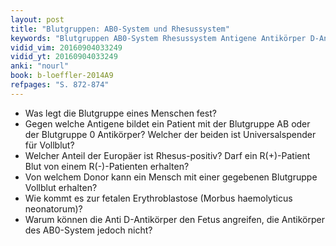 ```yaml
---
layout: post
title: "Blutgruppen: AB0-System und Rhesussystem"
keywords: "Blutgruppen AB0-System Rhesussystem Antigene Antikörper D-Antigen Blutgruppeninkompatibilität Morbus_haemolyticus_neonatorum Fetale_Erythroblastose"
vidid_vim: 20160904033249
vidid_yt: 20160904033249
anki: "nourl"
book: b-loeffler-2014A9
refpages: "S. 872-874"
---
```

- Was legt die Blutgruppe eines Menschen fest?
- Gegen welche Antigene bildet ein Patient mit der Blutgruppe AB oder der Blutgruppe 0 Antikörper? Welcher der beiden ist Universalspender für Vollblut?
- Welcher Anteil der Europäer ist Rhesus-positiv? Darf ein R(+)-Patient Blut von einem R(-)-Patienten erhalten?
- Von welchem Donor kann ein Mensch mit einer gegebenen Blutgruppe Vollblut erhalten?
- Wie kommt es zur fetalen Erythroblastose (Morbus haemolyticus neonatorum)?
- Warum können die Anti D-Antikörper den Fetus angreifen, die Antikörper des AB0-System jedoch nicht?
